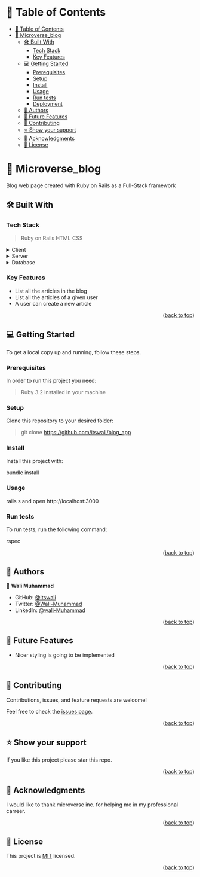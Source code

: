 <a id="readme-top"></a>

# 📗 Table of Contents

- [📗 Table of Contents](#-table-of-contents)
- [📖 Microverse_blog ](#-capstone_project_2_api-)
  - [🛠 Built With ](#-built-with-)
    - [Tech Stack ](#tech-stack-)
    - [Key Features ](#key-features-)
  - [💻 Getting Started ](#-getting-started-)
    - [Prerequisites](#prerequisites)
    - [Setup](#setup)
    - [Install](#install)
    - [Usage](#usage)
    - [Run tests](#run-tests)
    - [Deployment](#deployment)
  - [👥 Authors ](#-authors-)
  - [🔭 Future Features ](#-future-features-)
  - [🤝 Contributing ](#-contributing-)
  - [⭐️ Show your support ](#️-show-your-support-)
  - [🙏 Acknowledgments ](#-acknowledgments-)
  - [📝 License ](#-license-)

<!-- PROJECT DESCRIPTION -->

# 📖 Microverse_blog <a id="about-project"></a>

Blog web page created with Ruby on Rails as a Full-Stack framework

## 🛠 Built With <a id="built-with"></a>

### Tech Stack <a id="tech-stack"></a>

> Ruby on Rails
> HTML
> CSS

<details>
  <summary>Client</summary>
  <ul>
    <li><a href="#">HTML, CSS, Ruby on Rails</a></li>
  </ul>
</details>

<details>
  <summary>Server</summary>
  <ul>
    <li><a href="#">Ruby on Rails</a></li>
  </ul>
</details>

<details>
<summary>Database</summary>
  <ul>
    <li><a href="#">Postgresql</a></li>
  </ul>
</details>

<!-- Features -->

### Key Features <a id="key-features"></a>

- List all the articles in the blog
- List all the articles of a given user
- A user can create a new article

<p align="right">(<a href="#readme-top">back to top</a>)</p>



<!-- GETTING STARTED -->

## 💻 Getting Started <a id="getting-started"></a>


To get a local copy up and running, follow these steps.

### Prerequisites

In order to run this project you need:

> Ruby 3.2 installed in your machine
### Setup

Clone this repository to your desired folder:

> git clone https://github.com/itswali/blog_app

### Install

Install this project with:

bundle install

### Usage

rails s and open http://localhost:3000


### Run tests

To run tests, run the following command:

rspec


<p align="right">(<a href="#readme-top">back to top</a>)</p>

<!-- AUTHORS -->

## 👥 Authors <a id="authors"></a>


👤 **Wali Muhammad**

* GitHub: [@Itswali](https://github.com/Itswali)
* Twitter: [@Wali-Muhammad](https://twitter.com/WaliMuh94818599)
* LinkedIn: [@wali-Muhammad](https://linkedin.com/in/wali-muhammad-666040244/)

<p align="right">(<a href="#readme-top">back to top</a>)</p>

<!-- FUTURE FEATURES -->

## 🔭 Future Features <a id="future-features"></a>


- Nicer styling is going to be implemented

<p align="right">(<a href="#readme-top">back to top</a>)</p>

<!-- CONTRIBUTING -->

## 🤝 Contributing <a id="contributing"></a>

Contributions, issues, and feature requests are welcome!

Feel free to check the [issues page](https://github.com/Itswali/blog_app/issues/).

<p align="right">(<a href="#readme-top">back to top</a>)</p>

<!-- SUPPORT -->

## ⭐️ Show your support <a id="support"></a>

If you like this project please star this repo.

<p align="right">(<a href="#readme-top">back to top</a>)</p>

<!-- ACKNOWLEDGEMENTS -->

## 🙏 Acknowledgments <a id="acknowledgements"></a>

I would like to thank microverse inc. for helping me in my professional carreer.

<p align="right">(<a href="#readme-top">back to top</a>)</p>

<!-- LICENSE -->

## 📝 License <a id="license"></a>

This project is [MIT](./LICENSE) licensed.

<p align="right">(<a href="#readme-top">back to top</a>)</p>
